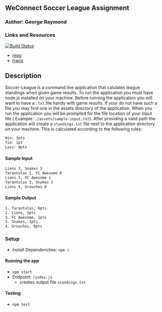 ## WeConnect Soccer League Assignment

### Author: George Raymond

### Links and Resources

[![Build Status](https://www.travis-ci.com/georgeraymond92/00-deployment.svg?branch=master)](https://www.travis-ci.com/georgeraymond92/00-deployment)
* [repo](https://github.com/georgeraymond92/soccer-league)
* [travis](https://www.travis-ci.com/georgeraymond92/00-deployment)

## Description
Soccer-League is a command line application that calulates league standings when given game results. To run the application you must have node.js installed on your machine. Before running the application you will want to have a `.txt` file handy with game results. If your do not have such a file you may find one in the assets directory of the application. When you run the application you will be prompted for the file location of your input file ( Example: `./assets/sample-input.txt`). After providing a valid path the application will create a `standings.txt` file next to the application directory on your machine. This is calculated according to the following rules:
```txt
Win: 3pts
Tie: 1pt
Loss: 0pts
```

#### Sample Input
```txt
Lions 3, Snakes 3
Tarantulas 1, FC Awesome 0
Lions 1, FC Awesome 1
Tarantulas 3, Snakes 1
Lions 4, Grouches 0
```
#### Sample Output
```txt
1. Tarantulas, 6pts
2. Lions, 5pts
3. FC Awesome, 1pts
3. Snakes, 1pts
4. Grouches, 0pts
```

### Setup
* Install Dependencties: `npm i`

#### Running the app
* `npm start`
* Endpoint: `/index.js`
  * creates output file `standings.txt`

#### Testing
* `npm test`

